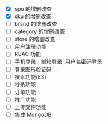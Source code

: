 - [x] spu 的增删改查
- [x] sku 的增删改查
- [ ] brand 的增删改查
- [ ] category 的增删改查
- [ ] store 的增删改查
- [ ] 用户注册功能
- [ ] RBAC 功能
- [ ] 手机登录，邮箱登录, 用户名密码登录
- [ ] 登录图形验证码
- [ ] 搜索功能(ES)
- [ ] 秒杀功能
- [ ] 订单功能
- [ ] 推广功能
- [ ] 上传文件功能
- [ ] 集成 MongoDB
